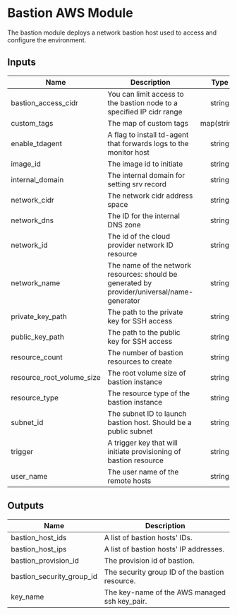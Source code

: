 # Bastion AWS Module
The bastion module deploys a network bastion host used to access and configure the environment.

## Inputs

| Name | Description | Type | Default | Required |
|------|-------------|:----:|:-----:|:-----:|
| bastion_access_cidr | You can limit access to the bastion node to a specified IP cidr range | string | n/a | yes |
| custom_tags | The map of custom tags | map(string) | `<map>` | no |
| enable_tdagent | A flag to install td-agent that forwards logs to the monitor host | string | n/a | yes |
| image_id | The image id to initiate | string | n/a | yes |
| internal_domain | The internal domain for setting srv record | string | n/a | yes |
| network_cidr | The network cidr address space | string | n/a | yes |
| network_dns | The ID for the internal DNS zone | string | n/a | yes |
| network_id | The id of the cloud provider network ID resource | string | n/a | yes |
| network_name | The name of the network resources: should be generated by provider/universal/name-generator | string | n/a | yes |
| private_key_path | The path to the private key for SSH access | string | n/a | yes |
| public_key_path | The path to the public key for SSH access | string | n/a | yes |
| resource_count | The number of bastion resources to create | string | n/a | yes |
| resource_root_volume_size | The root volume size of bastion instance | string | n/a | yes |
| resource_type | The resource type of the bastion instance | string | n/a | yes |
| subnet_id | The subnet ID to launch bastion host. Should be a public subnet | string | n/a | yes |
| trigger | A trigger key that will initiate provisioning of bastion resource | string | `""` | no |
| user_name | The user name of the remote hosts | string | n/a | yes |

## Outputs

| Name | Description |
|------|-------------|
| bastion_host_ids | A list of bastion hosts' IDs. |
| bastion_host_ips | A list of bastion hosts' IP addresses. |
| bastion_provision_id | The provision id of bastion. |
| bastion_security_group_id | The security group ID of the bastion resource. |
| key_name | The key-name of the AWS managed ssh key_pair. |

